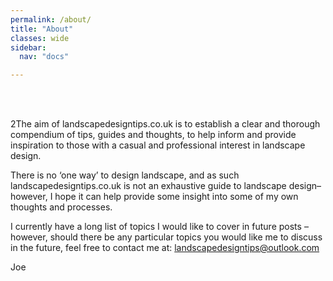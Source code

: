```yaml
---
permalink: /about/
title: "About"
classes: wide
sidebar:
  nav: "docs"

---
```

 
<BR><BR>
 
 
 
2The aim of landscapedesigntips.co.uk is to establish a clear and thorough compendium of tips, guides and thoughts, to help inform and provide inspiration to those with a casual and professional interest in landscape design. 

There is no ‘one way’ to design landscape, and as such landscapedesigntips.co.uk is not an exhaustive guide to landscape design– however, I hope it can help provide some insight into some of my own thoughts and processes.

I currently have a long list of topics I would like to cover in future posts – however, should there be any particular topics you would like me to discuss in the future, feel free to contact me at: landscapedesigntips@outlook.com

Joe


